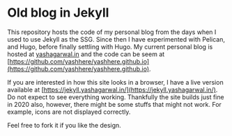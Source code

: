 # Old blog in Jekyll

This repository hosts the code of my personal blog from the days when I used to use Jekyll as the SSG. Since then I have experimented with Pelican, and Hugo, before finally settling with Hugo. My current personal blog is hosted at [yashagarwal.in](https://yashagarwal.in/) and the code can be seem at [https://github.com/yashhere/yashhere.github.io](https://github.com/yashhere/yashhere.github.io).

If you are interested in how this site looks in a browser, I have a live version available at [https://jekyll.yashagarwal.in/](https://jekyll.yashagarwal.in/). Do not expect to see everything working. Thankfully the site builds just fine in 2020 also, however, there might be some stuffs that might not work. For example, icons are not displayed correctly.

Feel free to fork it if you like the design.
